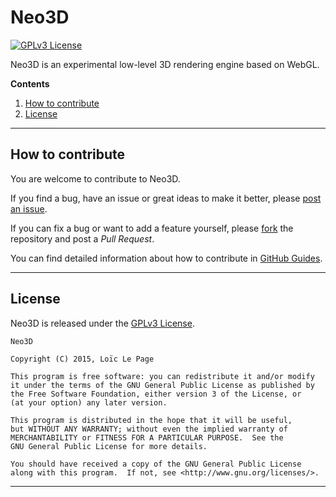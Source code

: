 Neo3D
=====

[![GPLv3 License](https://img.shields.io/badge/License-GPLv3-blue.svg?style=flat)](/LICENSE)

Neo3D is an experimental low-level 3D rendering engine based on WebGL.

**Contents**

1. [How to contribute](#how-to-contribute)
2. [License](#license)

--------------------------------------------------------------------------------

How to contribute
-----------------

You are welcome to contribute to Neo3D.

If you find a bug, have an issue or great ideas to make it better, please
[post an issue](https://guides.github.com/features/issues/).

If you can fix a bug or want to add a feature yourself, please
[fork](https://guides.github.com/activities/forking/) the repository and post a
*Pull Request*.

You can find detailed information about how to contribute in
[GitHub Guides](https://guides.github.com/activities/contributing-to-open-source/).

--------------------------------------------------------------------------------

License
-------

Neo3D is released under the [GPLv3 License](/LICENSE).

```
Neo3D

Copyright (C) 2015, Loïc Le Page

This program is free software: you can redistribute it and/or modify
it under the terms of the GNU General Public License as published by
the Free Software Foundation, either version 3 of the License, or
(at your option) any later version.

This program is distributed in the hope that it will be useful,
but WITHOUT ANY WARRANTY; without even the implied warranty of
MERCHANTABILITY or FITNESS FOR A PARTICULAR PURPOSE.  See the
GNU General Public License for more details.

You should have received a copy of the GNU General Public License
along with this program.  If not, see <http://www.gnu.org/licenses/>.
```

--------------------------------------------------------------------------------

